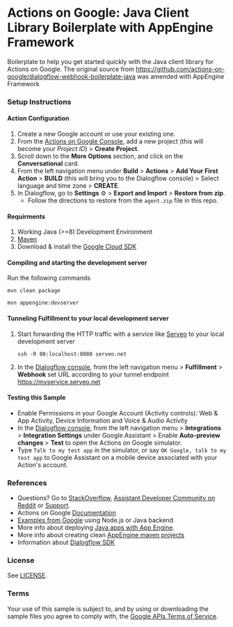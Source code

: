 # Actions on Google: Java Client Library Boilerplate with AppEngine Framework

Boilerplate to help you get started quickly with the Java client library for Actions on Google.
The original source from https://github.com/actions-on-google/dialogflow-webhook-boilerplate-java was amended with AppEngine Framework

### Setup Instructions

#### Action Configuration
1. Create a new Google account or use your existing one.
1. From the [Actions on Google Console](https://console.actions.google.com/), add a new project (this will become your *Project ID*) > **Create Project**.
1. Scroll down to the **More Options** section, and click on the **Conversational** card.
1. From the left navigation menu under **Build** > **Actions** > **Add Your First Action** > **BUILD** (this will bring you to the Dialogflow console) > Select language and time zone > **CREATE**.
1. In Dialogflow, go to **Settings** ⚙ > **Export and Import** > **Restore from zip**.
    + Follow the directions to restore from the `agent.zip` file in this repo.

#### Requirments
1. Working Java (>=8) Development Environment
1. [Maven](https://maven.apache.org/download.cgi)
1. Download & install the [Google Cloud SDK](https://cloud.google.com/sdk/docs/)

#### Compiling and starting the development server
Run the following commands

    mvn clean package
    
    mvn appengine:devserver

#### Tunneling Fulfillment to your local development server
1. Start forwarding the HTTP traffic with a service like [Serveo](https://serveo.net) to your local development server

       ssh -R 80:localhost:8080 serveo.net

1. In the [Dialogflow console](https://console.dialogflow.com), from the left navigation menu > **Fulfillment** > **Webhook** set URL according to your tunnel endpoint
https://myservice.serveo.net

#### Testing this Sample
+ Enable Permissions in your Google Account (Activity controls):  Web & App Activity, Device Information and Voice & Audio Activity
+ In the [Dialogflow console](https://console.dialogflow.com), from the left navigation menu > **Integrations** > **Integration Settings** under Google Assistant > Enable **Auto-preview changes** >  **Test** to open the Actions on Google simulator.
+ Type `Talk to my test app` in the simulator, or say `OK Google, talk to my test app` to Google Assistant on a mobile device associated with your Action's account.



### References
+ Questions? Go to [StackOverflow](https://stackoverflow.com/questions/tagged/actions-on-google), [Assistant Developer Community on Reddit](https://www.reddit.com/r/GoogleAssistantDev/) or [Support](https://developers.google.com/actions/support/).
+ Actions on Google [Documentation](https://developers.google.com/actions/extending-the-assistant)
+ [Examples from Google](https://developers.google.com/actions/samples/github) using Node.js or Java backend
+ More info about deploying [Java apps with App Engine](https://cloud.google.com/appengine/docs/standard/java/quickstart).
+ More info about creating clean [AppEngine maven projects](https://cloud.google.com/appengine/docs/standard/java/tools/maven)
+ Information about [Dialogflow SDK](https://dialogflow.com/docs/sdks)

### License
See [LICENSE](LICENSE).
 
### Terms
Your use of this sample is subject to, and by using or downloading the sample files you agree to comply with, the [Google APIs Terms of Service](https://developers.google.com/terms/).
